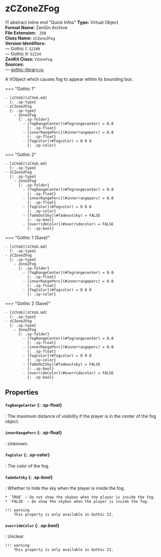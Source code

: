 # zCZoneZFog

!!! abstract inline end "Quick Infos"
    **Type:** Virtual Object<br/>
    **Format Name:** ZenGin Archive<br/>
    **File Extension:** `.ZEN`<br/>
    **Class Name:** `zCZoneZFog`<br/>
    **Version Identifiers:**<br />
    — Gothic I: `12289`<br/>
    — Gothic II: `52224`<br/>
    **ZenKit Class:** `VZoneFog`<br/>
    **Sources:**<br/>
    — [gothic-library.ru](http://www.gothic-library.ru/publ/class_zczonezfog/1-1-0-708)


A VObject which causes fog to appear within its bounding box.

=== "Gothic 1"

    - [zCVob](zCVob.md)
      {: .sp-type}
    - zCZoneZFog
      {: .sp-type}
        - ZoneZFog
          {: .sp-folder}
            - [fogRangeCenter](#fograngecenter) = 0.0
              {: .sp-float}
            - [innerRangePerc](#innerrangeperc) = 0.0
              {: .sp-float}
            - [fogColor](#fogcolor) = 0 0 0
              {: .sp-color}

=== "Gothic 2"

    - [zCVob](zCVob.md)
      {: .sp-type}
    - zCZoneZFog
      {: .sp-type}
        - ZoneZFog
          {: .sp-folder}
            - [fogRangeCenter](#fograngecenter) = 0.0
              {: .sp-float}
            - [innerRangePerc](#innerrangeperc) = 0.0
              {: .sp-float}
            - [fogColor](#fogcolor) = 0 0 0
              {: .sp-color}
            - [fadeOutSky](#fadeoutsky) = FALSE
              {: .sp-bool}
            - [overrideColor](#overridecolor) = FALSE
              {: .sp-bool}

=== "Gothic 1 (Save)"

    - [zCVob](zCVob.md)
      {: .sp-type}
    - zCZoneZFog
      {: .sp-type}
        - ZoneZFog
          {: .sp-folder}
            - [fogRangeCenter](#fograngecenter) = 0.0
              {: .sp-float}
            - [innerRangePerc](#innerrangeperc) = 0.0
              {: .sp-float}
            - [fogColor](#fogcolor) = 0 0 0
              {: .sp-color}

=== "Gothic 2 (Save)"

    - [zCVob](zCVob.md)
      {: .sp-type}
    - zCZoneZFog
      {: .sp-type}
        - ZoneZFog
          {: .sp-folder}
            - [fogRangeCenter](#fograngecenter) = 0.0
              {: .sp-float}
            - [innerRangePerc](#innerrangeperc) = 0.0
              {: .sp-float}
            - [fogColor](#fogcolor) = 0 0 0
              {: .sp-color}
            - [fadeOutSky](#fadeoutsky) = FALSE
              {: .sp-bool}
            - [overrideColor](#overridecolor) = FALSE
              {: .sp-bool}

## Properties

#### `fogRangeCenter` {: .sp-float}

:  The maximum distance of visibility if the player is in the center of the fog object.
    

#### `innerRangePerc` {: .sp-float}

:   Unknown.

#### `fogColor` {: .sp-color}

:   The color of the fog.

#### `fadeOutSky` {: .sp-bool}

:   Whether to hide the sky when the player is inside the fog.

    * `TRUE` — Do not show the skybox when the player is inside the fog.
    * `FALSE` — Do show the skybox when the player is inside the fog.
    
    !!! warning
        This property is only available in Gothic II.

#### `overrideColor` {: .sp-bool}

:   Unclear.

    !!! warning
        This property is only available in Gothic II.
